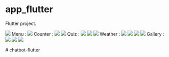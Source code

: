 # app_flutter

 Flutter project.

<img src="images/img 1.png">
 Menu :
<img src="images/img 2.png">
Counter :
<img src="images/img 3.png">

<img src="images/img 4.png">
Quiz : 
<img src="images/img 5.png">
<img src="images/img 6.png">
<img src="images/img 11.png">
Weather : 
<img src="images/img 7.png">

<img src="images/img 8.png">
<img src="images/img 9.png">
<img src="images/img 12.png">
Gallery :
<img src="images/img 14.png">
<img src="images/img 13.png">
<img src="images/img 15.png">





#   c h a t b o t - f l u t t e r  
 